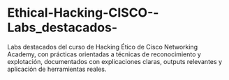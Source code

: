 # Ethical-Hacking-CISCO--Labs_destacados-
Labs destacados del curso de Hacking Ético de Cisco Networking Academy, con prácticas orientadas a técnicas de reconocimiento y explotación, documentados con explicaciones claras, outputs relevantes y aplicación de herramientas reales.

